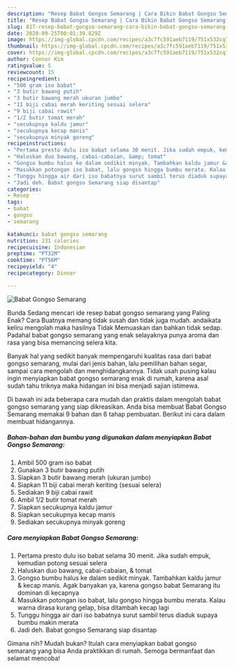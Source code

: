 ```yaml
---
description: "Resep Babat Gongso Semarang | Cara Bikin Babat Gongso Semarang Yang Bisa Manjain Lidah"
title: "Resep Babat Gongso Semarang | Cara Bikin Babat Gongso Semarang Yang Bisa Manjain Lidah"
slug: 817-resep-babat-gongso-semarang-cara-bikin-babat-gongso-semarang-yang-bisa-manjain-lidah
date: 2020-09-25T00:01:39.829Z
image: https://img-global.cpcdn.com/recipes/a3c7fc591aeb7119/751x532cq70/babat-gongso-semarang-foto-resep-utama.jpg
thumbnail: https://img-global.cpcdn.com/recipes/a3c7fc591aeb7119/751x532cq70/babat-gongso-semarang-foto-resep-utama.jpg
cover: https://img-global.cpcdn.com/recipes/a3c7fc591aeb7119/751x532cq70/babat-gongso-semarang-foto-resep-utama.jpg
author: Connor Kim
ratingvalue: 5
reviewcount: 15
recipeingredient:
- "500 gram iso babat"
- "3 butir bawang putih"
- "3 butir bawang merah ukuran jumbo"
- "11 biji cabai merah keriting sesuai selera"
- "9 biji cabai rawit"
- "1/2 butir tomat merah"
- "secukupnya kaldu jamur"
- "secukupnya kecap manis"
- "secukupnya minyak goreng"
recipeinstructions:
- "Pertama presto dulu iso babat selama 30 menit. Jika sudah empuk, kemudian potong sesuai selera"
- "Haluskan duo bawang, cabai-cabaian, &amp; tomat"
- "Gongso bumbu halus ke dalam sedikit minyak. Tambahkan kaldu jamur &amp; kecap manis. Agak banyakan ya, karena gongso babat Semarang itu dominan di kecapnya"
- "Masukkan potongan iso babat, lalu gongso hingga bumbu merata. Kalau warna dirasa kurang gelap, bisa ditambah kecap lagi"
- "Tunggu hingga air dari iso babatnya surut sambil terus diaduk supaya bumbu makin merata"
- "Jadi deh. Babat gongso Semarang siap disantap"
categories:
- Resep
tags:
- babat
- gongso
- semarang

katakunci: babat gongso semarang 
nutrition: 231 calories
recipecuisine: Indonesian
preptime: "PT32M"
cooktime: "PT56M"
recipeyield: "4"
recipecategory: Dinner

---
```



![Babat Gongso Semarang](https://img-global.cpcdn.com/recipes/a3c7fc591aeb7119/751x532cq70/babat-gongso-semarang-foto-resep-utama.jpg)

Bunda Sedang mencari ide resep babat gongso semarang yang Paling Enak? Cara Buatnya memang tidak susah dan tidak juga mudah. andaikata keliru mengolah maka hasilnya Tidak Memuaskan dan bahkan tidak sedap. Padahal babat gongso semarang yang enak selayaknya punya aroma dan rasa yang bisa memancing selera kita.

Banyak hal yang sedikit banyak mempengaruhi kualitas rasa dari babat gongso semarang, mulai dari jenis bahan, lalu pemilihan bahan segar, sampai cara mengolah dan menghidangkannya. Tidak usah pusing kalau ingin menyiapkan babat gongso semarang enak di rumah, karena asal sudah tahu triknya maka hidangan ini bisa menjadi sajian istimewa.




Di bawah ini ada beberapa cara mudah dan praktis dalam mengolah babat gongso semarang yang siap dikreasikan. Anda bisa membuat Babat Gongso Semarang memakai 9 bahan dan 6 tahap pembuatan. Berikut ini cara dalam membuat hidangannya.

<!--inarticleads1-->

##### Bahan-bahan dan bumbu yang digunakan dalam menyiapkan Babat Gongso Semarang:

1. Ambil 500 gram iso babat
1. Gunakan 3 butir bawang putih
1. Siapkan 3 butir bawang merah (ukuran jumbo)
1. Siapkan 11 biji cabai merah keriting (sesuai selera)
1. Sediakan 9 biji cabai rawit
1. Ambil 1/2 butir tomat merah
1. Siapkan secukupnya kaldu jamur
1. Siapkan secukupnya kecap manis
1. Sediakan secukupnya minyak goreng




<!--inarticleads2-->

##### Cara menyiapkan Babat Gongso Semarang:

1. Pertama presto dulu iso babat selama 30 menit. Jika sudah empuk, kemudian potong sesuai selera
1. Haluskan duo bawang, cabai-cabaian, &amp; tomat
1. Gongso bumbu halus ke dalam sedikit minyak. Tambahkan kaldu jamur &amp; kecap manis. Agak banyakan ya, karena gongso babat Semarang itu dominan di kecapnya
1. Masukkan potongan iso babat, lalu gongso hingga bumbu merata. Kalau warna dirasa kurang gelap, bisa ditambah kecap lagi
1. Tunggu hingga air dari iso babatnya surut sambil terus diaduk supaya bumbu makin merata
1. Jadi deh. Babat gongso Semarang siap disantap




Gimana nih? Mudah bukan? Itulah cara menyiapkan babat gongso semarang yang bisa Anda praktikkan di rumah. Semoga bermanfaat dan selamat mencoba!
